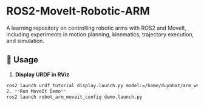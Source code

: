 # ROS2-MoveIt-Robotic-ARM
A learning repository on controlling robotic arms with ROS2 and MoveIt, including experiments in motion planning, kinematics, trajectory execution, and simulation.

## 🚀 Usage
1. **Display URDF in RViz**
```bash
ros2 launch urdf_tutorial display.launch.py model:=/home/duynhat/arm_ws/src/robot_arm_description/urdf/arm.urdf
2. **Run MoveIt Demo**
ros2 launch robot_arm_moveit_config demo.launch.py 
